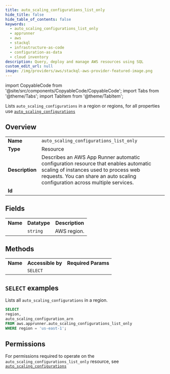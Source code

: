 ```yaml
---
title: auto_scaling_configurations_list_only
hide_title: false
hide_table_of_contents: false
keywords:
  - auto_scaling_configurations_list_only
  - apprunner
  - aws
  - stackql
  - infrastructure-as-code
  - configuration-as-data
  - cloud inventory
description: Query, deploy and manage AWS resources using SQL
custom_edit_url: null
image: /img/providers/aws/stackql-aws-provider-featured-image.png
---
```


import CopyableCode from '@site/src/components/CopyableCode/CopyableCode';
import Tabs from '@theme/Tabs';
import TabItem from '@theme/TabItem';

Lists <code>auto_scaling_configurations</code> in a region or regions, for all properties use <a href="/providers/aws/serviceName/auto_scaling_configurations/"><code>auto_scaling_configurations</code></a>

## Overview
<table><tbody>
<tr><td><b>Name</b></td><td><code>auto_scaling_configurations_list_only</code></td></tr>
<tr><td><b>Type</b></td><td>Resource</td></tr>
<tr><td><b>Description</b></td><td>Describes an AWS App Runner automatic configuration resource that enables automatic scaling of instances used to process web requests. You can share an auto scaling configuration across multiple services.</td></tr>
<tr><td><b>Id</b></td><td><CopyableCode code="aws.apprunner.auto_scaling_configurations_list_only" /></td></tr>
</tbody></table>

## Fields
<table><tbody><tr><th>Name</th><th>Datatype</th><th>Description</th></tr><tr><td><CopyableCode code="region" /></td><td><code>string</code></td><td>AWS region.</td></tr>
</tbody></table>

## Methods

<table><tbody>
  <tr>
    <th>Name</th>
    <th>Accessible by</th>
    <th>Required Params</th>
  </tr>
  <tr>
    <td><CopyableCode code="list_resources" /></td>
    <td><code>SELECT</code></td>
    <td><CopyableCode code="region" /></td>
  </tr>
</tbody></table>

## `SELECT` examples
Lists all <code>auto_scaling_configurations</code> in a region.
```sql
SELECT
region,
auto_scaling_configuration_arn
FROM aws.apprunner.auto_scaling_configurations_list_only
WHERE region = 'us-east-1';
```


## Permissions

For permissions required to operate on the <code>auto_scaling_configurations_list_only</code> resource, see <a href="/providers/aws/apprunner/auto_scaling_configurations/#permissions"><code>auto_scaling_configurations</code></a>

